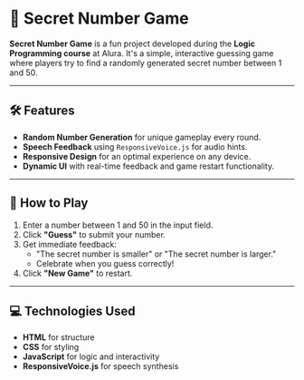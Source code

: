 # 🎯 Secret Number Game

**Secret Number Game** is a fun project developed during the **Logic Programming course** at Alura. It's a simple, interactive guessing game where players try to find a randomly generated secret number between 1 and 50.

---

## 🛠️ Features

- **Random Number Generation** for unique gameplay every round.
- **Speech Feedback** using `ResponsiveVoice.js` for audio hints.
- **Responsive Design** for an optimal experience on any device.
- **Dynamic UI** with real-time feedback and game restart functionality.

---

## 📜 How to Play

1. Enter a number between 1 and 50 in the input field.
2. Click **"Guess"** to submit your number.
3. Get immediate feedback:
   - "The secret number is smaller" or "The secret number is larger."
   - Celebrate when you guess correctly!
4. Click **"New Game"** to restart.

---

## 💻 Technologies Used

- **HTML** for structure
- **CSS** for styling
- **JavaScript** for logic and interactivity
- **ResponsiveVoice.js** for speech synthesis

